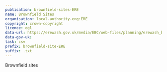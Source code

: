 ```yaml
---
publication: brownfield-sites-ERE
name: Brownfield Sites
organisation: local-authority-eng:ERE
copyright: crown-copyright
licence: ogl
data-url: https://erewash.gov.uk/media/EBC/web-files/planning/erewash_brownfieldlandregister_2017-12-05_rev1.csv
data-gov-uk: 
task: csv
prefix: brownfield-site-ERE
suffix: .txt
---
```


Brownfield sites

